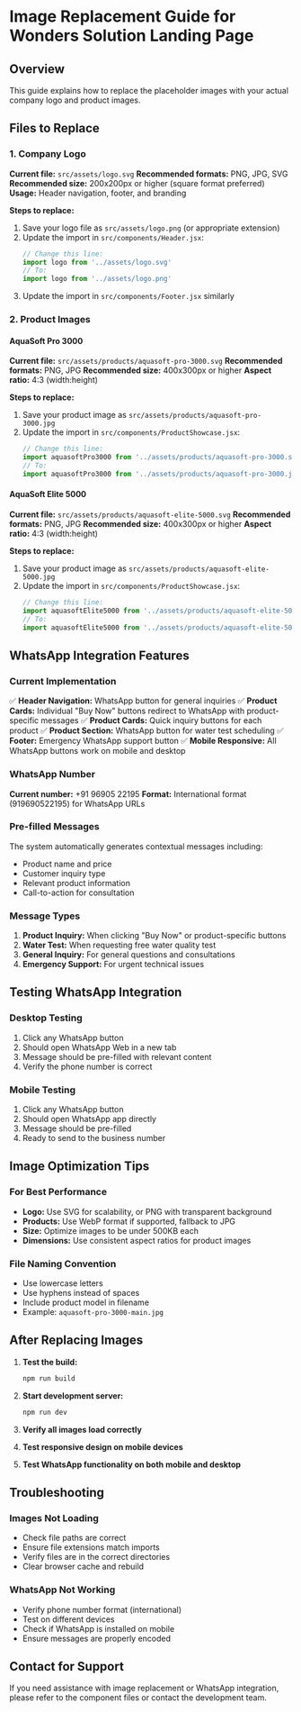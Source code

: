 # Image Replacement Guide for Wonders Solution Landing Page

## Overview
This guide explains how to replace the placeholder images with your actual company logo and product images.

## Files to Replace

### 1. Company Logo
**Current file:** `src/assets/logo.svg`
**Recommended formats:** PNG, JPG, SVG
**Recommended size:** 200x200px or higher (square format preferred)
**Usage:** Header navigation, footer, and branding

**Steps to replace:**
1. Save your logo file as `src/assets/logo.png` (or appropriate extension)
2. Update the import in `src/components/Header.jsx`:
   ```javascript
   // Change this line:
   import logo from '../assets/logo.svg'
   // To:
   import logo from '../assets/logo.png'
   ```
3. Update the import in `src/components/Footer.jsx` similarly

### 2. Product Images

#### AquaSoft Pro 3000
**Current file:** `src/assets/products/aquasoft-pro-3000.svg`
**Recommended formats:** PNG, JPG
**Recommended size:** 400x300px or higher
**Aspect ratio:** 4:3 (width:height)

**Steps to replace:**
1. Save your product image as `src/assets/products/aquasoft-pro-3000.jpg`
2. Update the import in `src/components/ProductShowcase.jsx`:
   ```javascript
   // Change this line:
   import aquasoftPro3000 from '../assets/products/aquasoft-pro-3000.svg'
   // To:
   import aquasoftPro3000 from '../assets/products/aquasoft-pro-3000.jpg'
   ```

#### AquaSoft Elite 5000
**Current file:** `src/assets/products/aquasoft-elite-5000.svg`
**Recommended formats:** PNG, JPG
**Recommended size:** 400x300px or higher
**Aspect ratio:** 4:3 (width:height)

**Steps to replace:**
1. Save your product image as `src/assets/products/aquasoft-elite-5000.jpg`
2. Update the import in `src/components/ProductShowcase.jsx`:
   ```javascript
   // Change this line:
   import aquasoftElite5000 from '../assets/products/aquasoft-elite-5000.svg'
   // To:
   import aquasoftElite5000 from '../assets/products/aquasoft-elite-5000.jpg'
   ```

## WhatsApp Integration Features

### Current Implementation
✅ **Header Navigation:** WhatsApp button for general inquiries
✅ **Product Cards:** Individual "Buy Now" buttons redirect to WhatsApp with product-specific messages
✅ **Product Cards:** Quick inquiry buttons for each product
✅ **Product Section:** WhatsApp button for water test scheduling
✅ **Footer:** Emergency WhatsApp support button
✅ **Mobile Responsive:** All WhatsApp buttons work on mobile and desktop

### WhatsApp Number
**Current number:** +91 96905 22195
**Format:** International format (919690522195) for WhatsApp URLs

### Pre-filled Messages
The system automatically generates contextual messages including:
- Product name and price
- Customer inquiry type
- Relevant product information
- Call-to-action for consultation

### Message Types
1. **Product Inquiry:** When clicking "Buy Now" or product-specific buttons
2. **Water Test:** When requesting free water quality test
3. **General Inquiry:** For general questions and consultations
4. **Emergency Support:** For urgent technical issues

## Testing WhatsApp Integration

### Desktop Testing
1. Click any WhatsApp button
2. Should open WhatsApp Web in a new tab
3. Message should be pre-filled with relevant content
4. Verify the phone number is correct

### Mobile Testing
1. Click any WhatsApp button
2. Should open WhatsApp app directly
3. Message should be pre-filled
4. Ready to send to the business number

## Image Optimization Tips

### For Best Performance
- **Logo:** Use SVG for scalability, or PNG with transparent background
- **Products:** Use WebP format if supported, fallback to JPG
- **Size:** Optimize images to be under 500KB each
- **Dimensions:** Use consistent aspect ratios for product images

### File Naming Convention
- Use lowercase letters
- Use hyphens instead of spaces
- Include product model in filename
- Example: `aquasoft-pro-3000-main.jpg`

## After Replacing Images

1. **Test the build:**
   ```bash
   npm run build
   ```

2. **Start development server:**
   ```bash
   npm run dev
   ```

3. **Verify all images load correctly**
4. **Test responsive design on mobile devices**
5. **Test WhatsApp functionality on both mobile and desktop**

## Troubleshooting

### Images Not Loading
- Check file paths are correct
- Ensure file extensions match imports
- Verify files are in the correct directories
- Clear browser cache and rebuild

### WhatsApp Not Working
- Verify phone number format (international)
- Test on different devices
- Check if WhatsApp is installed on mobile
- Ensure messages are properly encoded

## Contact for Support
If you need assistance with image replacement or WhatsApp integration, please refer to the component files or contact the development team.
